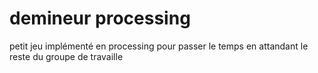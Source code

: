 # demineur processing
petit jeu implémenté en processing pour passer le temps en attandant le reste du groupe de travaille

